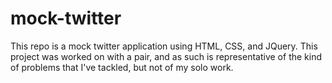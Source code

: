 # mock-twitter

This repo is a mock twitter application using HTML, CSS, and JQuery.
This project was worked on with a pair, and as such is representative of the kind of problems that I've tackled, but not of my solo work.
